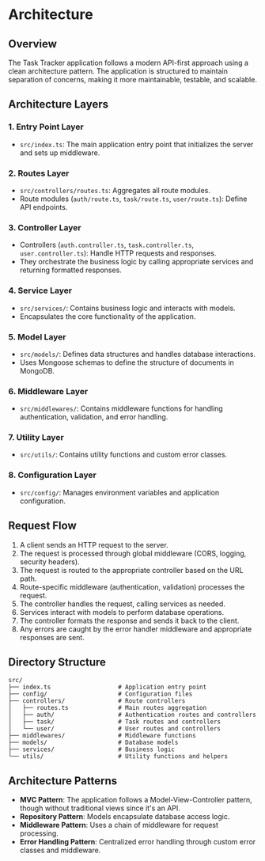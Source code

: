 # Architecture

## Overview

The Task Tracker application follows a modern API-first approach using a clean architecture pattern. The application is structured to maintain separation of concerns, making it more maintainable, testable, and scalable.

## Architecture Layers

### 1. Entry Point Layer

- `src/index.ts`: The main application entry point that initializes the server and sets up middleware.

### 2. Routes Layer

- `src/controllers/routes.ts`: Aggregates all route modules.
- Route modules (`auth/route.ts`, `task/route.ts`, `user/route.ts`): Define API endpoints.

### 3. Controller Layer

- Controllers (`auth.controller.ts`, `task.controller.ts`, `user.controller.ts`): Handle HTTP requests and responses.
- They orchestrate the business logic by calling appropriate services and returning formatted responses.

### 4. Service Layer

- `src/services/`: Contains business logic and interacts with models.
- Encapsulates the core functionality of the application.

### 5. Model Layer

- `src/models/`: Defines data structures and handles database interactions.
- Uses Mongoose schemas to define the structure of documents in MongoDB.

### 6. Middleware Layer

- `src/middlewares/`: Contains middleware functions for handling authentication, validation, and error handling.

### 7. Utility Layer

- `src/utils/`: Contains utility functions and custom error classes.

### 8. Configuration Layer

- `src/config/`: Manages environment variables and application configuration.

## Request Flow

1. A client sends an HTTP request to the server.
2. The request is processed through global middleware (CORS, logging, security headers).
3. The request is routed to the appropriate controller based on the URL path.
4. Route-specific middleware (authentication, validation) processes the request.
5. The controller handles the request, calling services as needed.
6. Services interact with models to perform database operations.
7. The controller formats the response and sends it back to the client.
8. Any errors are caught by the error handler middleware and appropriate responses are sent.

## Directory Structure

```
src/
├── index.ts                   # Application entry point
├── config/                    # Configuration files
├── controllers/               # Route controllers
│   ├── routes.ts              # Main routes aggregation
│   ├── auth/                  # Authentication routes and controllers
│   ├── task/                  # Task routes and controllers
│   └── user/                  # User routes and controllers
├── middlewares/               # Middleware functions
├── models/                    # Database models
├── services/                  # Business logic
└── utils/                     # Utility functions and helpers
```

## Architecture Patterns

- **MVC Pattern**: The application follows a Model-View-Controller pattern, though without traditional views since it's an API.
- **Repository Pattern**: Models encapsulate database access logic.
- **Middleware Pattern**: Uses a chain of middleware for request processing.
- **Error Handling Pattern**: Centralized error handling through custom error classes and middleware.
